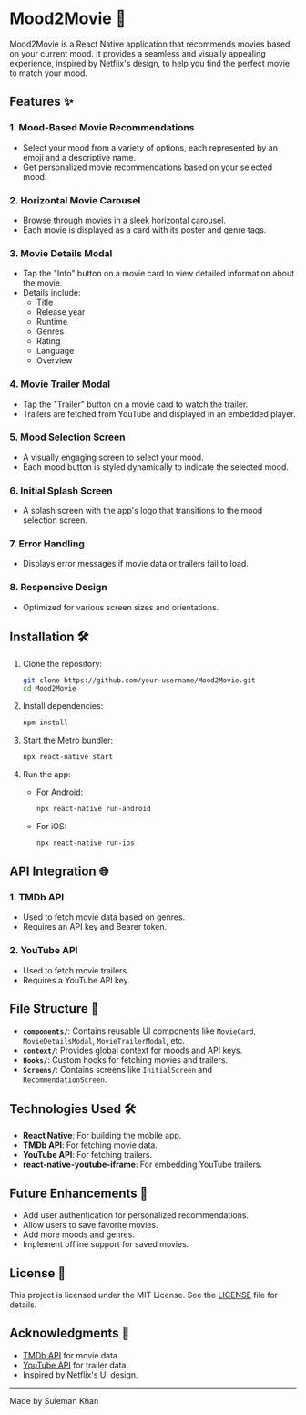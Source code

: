 # Mood2Movie 🎥

Mood2Movie is a React Native application that recommends movies based on your current mood. It provides a seamless and visually appealing experience, inspired by Netflix's design, to help you find the perfect movie to match your mood.

## Features ✨

### 1. **Mood-Based Movie Recommendations**
- Select your mood from a variety of options, each represented by an emoji and a descriptive name.
- Get personalized movie recommendations based on your selected mood.

### 2. **Horizontal Movie Carousel**
- Browse through movies in a sleek horizontal carousel.
- Each movie is displayed as a card with its poster and genre tags.

### 3. **Movie Details Modal**
- Tap the "Info" button on a movie card to view detailed information about the movie.
- Details include:
  - Title
  - Release year
  - Runtime
  - Genres
  - Rating
  - Language
  - Overview

### 4. **Movie Trailer Modal**
- Tap the "Trailer" button on a movie card to watch the trailer.
- Trailers are fetched from YouTube and displayed in an embedded player.

### 5. **Mood Selection Screen**
- A visually engaging screen to select your mood.
- Each mood button is styled dynamically to indicate the selected mood.

### 6. **Initial Splash Screen**
- A splash screen with the app's logo that transitions to the mood selection screen.

### 7. **Error Handling**
- Displays error messages if movie data or trailers fail to load.

### 8. **Responsive Design**
- Optimized for various screen sizes and orientations.

## Installation 🛠️

1. Clone the repository:
   ```bash
   git clone https://github.com/your-username/Mood2Movie.git
   cd Mood2Movie
   ```

2. Install dependencies:
   ```bash
   npm install
   ```

3. Start the Metro bundler:
   ```bash
   npx react-native start
   ```

4. Run the app:
   - For Android:
     ```bash
     npx react-native run-android
     ```
   - For iOS:
     ```bash
     npx react-native run-ios
     ```

## API Integration 🌐

### 1. **TMDb API**
- Used to fetch movie data based on genres.
- Requires an API key and Bearer token.

### 2. **YouTube API**
- Used to fetch movie trailers.
- Requires a YouTube API key.

## File Structure 📂

- **`components/`**: Contains reusable UI components like `MovieCard`, `MovieDetailsModal`, `MovieTrailerModal`, etc.
- **`context/`**: Provides global context for moods and API keys.
- **`Hooks/`**: Custom hooks for fetching movies and trailers.
- **`Screens/`**: Contains screens like `InitialScreen` and `RecommendationScreen`.

## Technologies Used 🛠️

- **React Native**: For building the mobile app.
- **TMDb API**: For fetching movie data.
- **YouTube API**: For fetching trailers.
- **react-native-youtube-iframe**: For embedding YouTube trailers.

## Future Enhancements 🚀

- Add user authentication for personalized recommendations.
- Allow users to save favorite movies.
- Add more moods and genres.
- Implement offline support for saved movies.

## License 📜

This project is licensed under the MIT License. See the [LICENSE](LICENSE) file for details.

## Acknowledgments 🙌

- [TMDb API](https://www.themoviedb.org/documentation/api) for movie data.
- [YouTube API](https://developers.google.com/youtube) for trailer data.
- Inspired by Netflix's UI design.

---
Made by Suleman Khan
